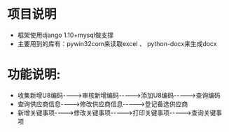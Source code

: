 # 项目说明
* 框架使用django 1.10+mysql做支撑
* 主要用到的库有：pywin32com来读取excel 、 python-docx来生成docx

# 功能说明:
* 收集新增U8编码---->审核新增编码----->添加U8编码----->查询编码
* 查询供应商信息---->修改供应商信息----->登记备选供应商
* 新增关键事项---->修改关键事项----->打印关键事项----->查询关键事项
